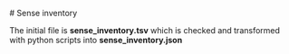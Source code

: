 # Sense inventory

The initial file is **sense_inventory.tsv** which is checked and transformed with python scripts into **sense_inventory.json**